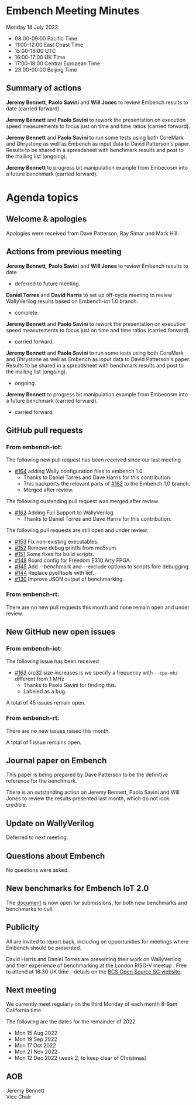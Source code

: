 # Embench Meeting Minutes

Monday 18 July 2022

- 08:00-09:00 Pacific Time
- 11:00-12:00 East Coast Time
- 15:00-16:00 UTC
- 16:00-17:00 UK Time
- 17:00-18:00 Central European Time
- 23:00-00:00 Beijing Time

## Summary of actions

**Jeremy Bennett**, **Paolo Savini** and **Will Jones** to review Embench results to date (carried forward).

**Jeremy Bennett** and **Paolo Savini** to rework the presentation on execution speed measurements to focus just on time and time ratios (carried forward).

**Jeremy Bennett** and **Paolo Savini** to run some tests using both CoreMark and Dhrystone as well as Embench as input data to David Patterson's paper. Results to be shared in a spreadsheet with benchmark results and post to the mailing list (ongoing).

**Jeremy Bennett** to progress bit manipulation example from Embecosm into a future benchmark (carried forward).

# Agenda topics

## Welcome & apologies

Apologies were received from Dave Patterson, Ray Simar and Mark Hill.

## Actions from previous meeting

**Jeremy Bennett**, **Paolo Savini** and **Will Jones** to review Embench results to date.

- deferred to future meeting.

**Daniel Torres** and **David Harris** to set up off-cycle meeting to review WallyVerilog results based on Embench-iot 1.0 branch.

- complete.

**Jeremy Bennett** and **Paolo Savini** to rework the presentation on execution speed measurements to focus just on time and time ratios (carried forward).

- carried forward.

**Jeremy Bennett** and **Paolo Savini** to run some tests using both CoreMark and Dhrystone as well as Embench as input data to David Patterson's paper. Results to be shared in a spreadsheet with benchmark results and post to the mailing list (ongoing).

- ongoing.

**Jeremy Bennett** to progress bit manipulation example from Embecosm into a future benchmark (carried forward).

- carried forward.

## GitHub pull requests

### From embench-iot:

The following new pull request has been received since our last meeting

- [#164](https://github.com/embench/embench-iot/pull/164) adding Wally configuration files to embench 1.0
  - Thanks to Daniel Torres and Dave Harris for this contribution.
  - This backports the relevant parts of [#162](https://github.com/embench/embench-iot/pull/162) to the Embench 1.0 branch.
  - Merged after review.

The following oustanding pull request was merged after review.

- [#162](https://github.com/embench/embench-iot/pull/162) Adding Full Support to WallyVerilog.
  - Thanks to Daniel Torres and Dave Harris for this contribution.

The following pull requests are still open and under review:

- [#153](https://github.com/embench/embench-iot/pull/153) Fix non-existing executables.
- [#152](https://github.com/embench/embench-iot/pull/152) Remove debug printfs from md5sum.
- [#151](https://github.com/embench/embench-iot/pull/151) Some fixes for build scripts.
- [#148](https://github.com/embench/embench-iot/pull/148) Board config for Freedom E310 Arty FPGA.
- [#145](https://github.com/embench/embench-iot/pull/145) Add --benchmark and --exclude options to scripts fore debugging.
- [#144](https://github.com/embench/embench-iot/pull/144) Replace pyelftools with lief.
- [#130](https://github.com/embench/embench-iot/pull/130) Improve JSON output of benchmarking.

### From embench-rt:

There are no new pull requests this month and none remain open and under review.

## New GitHub new open issues

### From embench-iot:

The following issue has been received

- [#163](https://github.com/embench/embench-iot/issues/163) crc32 size increases is we specify a frequency with `--cpu-mhz` different from 1 MHz
  - Thanks to Paolo Savini for finding this.
  - Labeled as a bug.

A total of 45 issues remain open.

### From embench-rt:

There are no new issues raised this month.

A total of 1 issue remains open.

## Journal paper on Embench

This paper is being prepared by Dave Patterson to be the definitive reference for the benchmark.

There is an outstanding action on Jeremy Bennett, Paolo Savini and Will Jones to review the results presented last month, which do not look credible.

## Update on WallyVerilog

Deferred to next meeting.

## Questions about Embench

No questions were asked.

## New benchmarks for Embench IoT 2.0

The [document](https://docs.google.com/document/d/1kFBsA6VEQfJ8yG6wbBwgiY6GKOYLVNJvqIfqKYYyX60/edit?usp=sharing) is now open for submissions, for both new benchmarks and benchmarks to cull.

## Publicity

All are invited to report back, including on opportunities for meetings where Embench should be presented.

David Harris and Daniel Torres are presenting their work on WallyVerilog and their experience of benchmarking at the London RISC-V meetup . Free to attend at 18:30 UK time - details on the [BCS Open Source SG website](https://ossg.bcs.org/blog/event/london-open-source-meetup-for-risc-v-2/).

## Next meeting

We currently meet regularly on the third Monday of each month 8-9am California time.

The following are the dates for the remainder of 2022

- Mon 15 Aug 2022
- Mon 19 Sep 2022
- Mon 17 Oct 2022
- Mon 21 Nov 2022
- Mon 12 Dec 2022 (week 2, to keep clear of Christmas)

## AOB


Jeremy Bennett \
Vice Chair
